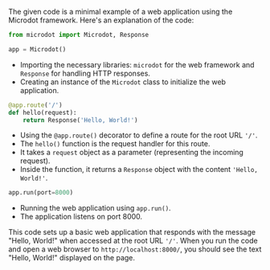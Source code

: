 The given code is a minimal example of a web application using the Microdot framework. Here's an explanation of the code:

```python
from microdot import Microdot, Response

app = Microdot()
```

- Importing the necessary libraries: `microdot` for the web framework and `Response` for handling HTTP responses.
- Creating an instance of the `Microdot` class to initialize the web application.

```python
@app.route('/')
def hello(request):
    return Response('Hello, World!')
```

- Using the `@app.route()` decorator to define a route for the root URL `'/'`.
- The `hello()` function is the request handler for this route.
- It takes a `request` object as a parameter (representing the incoming request).
- Inside the function, it returns a `Response` object with the content `'Hello, World!'`.

```python
app.run(port=8000)
```

- Running the web application using `app.run()`.
- The application listens on port 8000.

This code sets up a basic web application that responds with the message "Hello, World!" when accessed at the root URL `'/'`. When you run the code and open a web browser to `http://localhost:8000/`, you should see the text "Hello, World!" displayed on the page.
